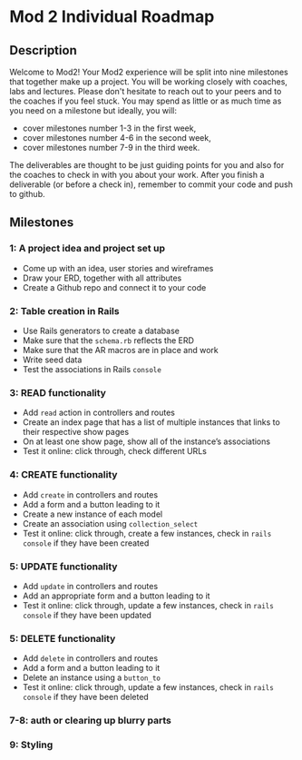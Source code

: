 # Mod 2 Individual Roadmap

## Description
Welcome to Mod2! Your Mod2 experience will be split into nine milestones that together make up a project. You will be working closely with coaches, labs and lectures. Please don't hesitate to reach out to your peers and to the coaches if you feel stuck. You may spend as little or as much time as you need on a milestone but ideally, you will:
- cover milestones number 1-3 in the first week,
- cover milestones number 4-6 in the second week,
- cover milestones number 7-9 in the third week.

The deliverables are thought to be just guiding points for you and also for the coaches to check in with you about your work. After you finish a deliverable (or before a check in), remember to commit your code and push to github. 

## Milestones
### 1: A project idea and project set up
- Come up with an idea, user stories and wireframes
- Draw your ERD, together with all attributes
- Create a Github repo and connect it to your code

### 2: Table creation in Rails
- Use Rails generators to create a database
- Make sure that the `schema.rb` reflects the ERD
- Make sure that the AR macros are in place and work
- Write seed data
- Test the associations in Rails `console`

### 3: READ functionality 
- Add `read` action in controllers and routes
- Create an index page that has a list of multiple instances that links to their respective show pages
- On at least one show page, show all of the instance’s associations
- Test it online: click through, check different URLs


### 4: CREATE functionality 
- Add `create` in controllers and routes
- Add a form and a button leading to it
- Create a new instance of each model
- Create an association using `collection_select`
- Test it online: click through, create a few instances, check in `rails console` if they have been created

### 5: UPDATE functionality
- Add `update` in controllers and routes
- Add an appropriate form and a button leading to it
- Test it online: click through, update a few instances, check in `rails console` if they have been updated

### 5: DELETE functionality
- Add `delete` in controllers and routes
- Add a form and a button leading to it
- Delete an instance using a `button_to`
- Test it online: click through, update a few instances, check in `rails console` if they have been deleted

### 7-8: auth or clearing up blurry parts

### 9: Styling